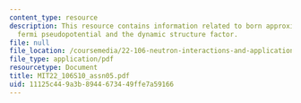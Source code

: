 ```yaml
---
content_type: resource
description: This resource contains information related to born approximation, the
  fermi pseudopotential and the dynamic structure factor.
file: null
file_location: /coursemedia/22-106-neutron-interactions-and-applications-spring-2010/11125c449a3b8944673449ffe7a59166_MIT22_106S10_assn05.pdf
file_type: application/pdf
resourcetype: Document
title: MIT22_106S10_assn05.pdf
uid: 11125c44-9a3b-8944-6734-49ffe7a59166
---
```

